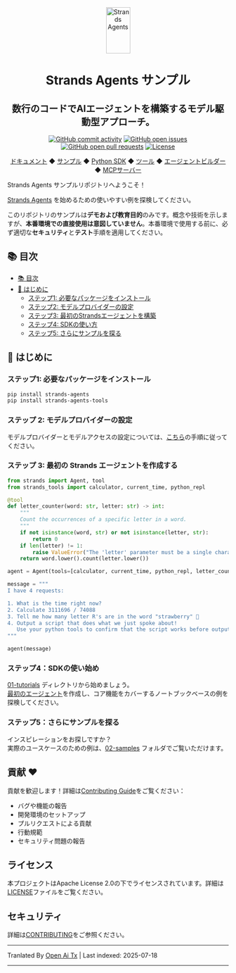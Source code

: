 <div align="center">
  <div>
    <a href="https://strandsagents.com">
      <img src="https://strandsagents.com/latest/assets/logo-auto.svg" alt="Strands Agents" width="55px" height="105px">
    </a>
  </div>

  <h1>
    Strands Agents サンプル
  </h1>

  <h2>
    数行のコードでAIエージェントを構築するモデル駆動型アプローチ。
  </h2>

  <div align="center">
    <a href="https://github.com/strands-agents/samples/graphs/commit-activity"><img alt="GitHub commit activity" src="https://img.shields.io/github/commit-activity/m/strands-agents/samples"/></a>
    <a href="https://github.com/strands-agents/samples/issues"><img alt="GitHub open issues" src="https://img.shields.io/github/issues/strands-agents/samples"/></a>
    <a href="https://github.com/strands-agents/samples/pulls"><img alt="GitHub open pull requests" src="https://img.shields.io/github/issues-pr/strands-agents/samples"/></a>
    <a href="https://github.com/strands-agents/samples/blob/main/LICENSE"><img alt="License" src="https://img.shields.io/github/license/strands-agents/samples"/></a>
  </div>
  
  <p>
    <a href="https://strandsagents.com/">ドキュメント</a>
    ◆ <a href="https://github.com/strands-agents/samples">サンプル</a>
    ◆ <a href="https://github.com/strands-agents/sdk-python">Python SDK</a>
    ◆ <a href="https://github.com/strands-agents/tools">ツール</a>
    ◆ <a href="https://github.com/strands-agents/agent-builder">エージェントビルダー</a>
    ◆ <a href="https://github.com/strands-agents/mcp-server">MCPサーバー</a>
  </p>
</div>

Strands Agents サンプルリポジトリへようこそ！

<a href="https://strandsagents.com">Strands Agents</a> を始めるための使いやすい例を探検してください。

このリポジトリのサンプルは**デモおよび教育目的**のみです。概念や技術を示しますが、**本番環境での直接使用は意図していません**。本番環境で使用する前に、必ず適切な**セキュリティ**と**テスト**手順を適用してください。

## 📚 目次

- [📚 目次](#-table-of-contents)
- [🏁 はじめに](#-getting-started)
  - [ステップ1: 必要なパッケージをインストール](#step-1-install-required-packages)
  - [ステップ2: モデルプロバイダーの設定](#step-2-setup-model-provider)
  - [ステップ3: 最初のStrandsエージェントを構築](#step-3-build-your-first-strands-agent)
  - [ステップ4: SDKの使い方](#step-4-getting-started-with-the-sdk)
  - [ステップ5: さらにサンプルを探る](#step-5-explore-more-samples)

## 🏁 はじめに

### ステップ1: 必要なパッケージをインストール

```bash
pip install strands-agents
pip install strands-agents-tools
```
### ステップ 2: モデルプロバイダーの設定

モデルプロバイダーとモデルアクセスの設定については、[こちら](https://strandsagents.com/latest/user-guide/quickstart/#model-providers)の手順に従ってください。

### ステップ 3: 最初の Strands エージェントを作成する


```python
from strands import Agent, tool
from strands_tools import calculator, current_time, python_repl

@tool
def letter_counter(word: str, letter: str) -> int:
    """
    Count the occurrences of a specific letter in a word.
    """
    if not isinstance(word, str) or not isinstance(letter, str):
        return 0
    if len(letter) != 1:
        raise ValueError("The 'letter' parameter must be a single character")
    return word.lower().count(letter.lower())

agent = Agent(tools=[calculator, current_time, python_repl, letter_counter])

message = """
I have 4 requests:

1. What is the time right now?
2. Calculate 3111696 / 74088
3. Tell me how many letter R's are in the word "strawberry" 🍓
4. Output a script that does what we just spoke about!
   Use your python tools to confirm that the script works before outputting it
"""

agent(message)
```
### ステップ4：SDKの使い始め

[01-tutorials](./01-tutorials/) ディレクトリから始めましょう。  
[最初のエージェント](./01-tutorials/01-fundamentals/01-first-agent/)を作成し、コア機能をカバーするノートブックベースの例を探検してください。

### ステップ5：さらにサンプルを探る

インスピレーションをお探しですか？  
実際のユースケースのための例は、[02-samples](./02-samples/) フォルダでご覧いただけます。

## 貢献 ❤️

貢献を歓迎します！詳細は[Contributing Guide](https://raw.githubusercontent.com/strands-agents/samples/main/CONTRIBUTING.md)をご覧ください：  
- バグや機能の報告  
- 開発環境のセットアップ  
- プルリクエストによる貢献  
- 行動規範  
- セキュリティ問題の報告  

## ライセンス

本プロジェクトはApache License 2.0の下でライセンスされています。詳細は[LICENSE](LICENSE)ファイルをご覧ください。

## セキュリティ

詳細は[CONTRIBUTING](https://raw.githubusercontent.com/strands-agents/samples/main/CONTRIBUTING.md#security-issue-notifications)をご参照ください。



---

Tranlated By [Open Ai Tx](https://github.com/OpenAiTx/OpenAiTx) | Last indexed: 2025-07-18

---